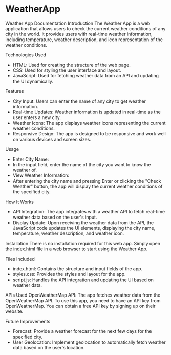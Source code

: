 # WeatherApp
Weather App Documentation
Introduction
The Weather App is a web application that allows users to check the current weather conditions of any city in the world. It provides users with real-time weather information, including temperature, weather description, and icon representation of the weather conditions.

Technologies Used
* HTML: Used for creating the structure of the web page.
* CSS: Used for styling the user interface and layout.
* JavaScript: Used for fetching weather data from an API and updating the UI dynamically.

Features
* City Input: Users can enter the name of any city to get weather information.
* Real-time Updates: Weather information is updated in real-time as the user enters a new city.
* Weather Icons: The app displays weather icons representing the current weather conditions.
* Responsive Design: The app is designed to be responsive and work well on various devices and screen sizes.

Usage
* Enter City Name:
* In the input field, enter the name of the city you want to know the weather of.
* View Weather Information:
* After entering the city name and pressing Enter or clicking the "Check Weather" button, the app will display the current weather conditions of the specified city.

How It Works
* API Integration: The app integrates with a weather API to fetch real-time weather data based on the user's input.
* Display Update: Upon receiving the weather data from the API, the JavaScript code updates the UI elements, displaying the city name, temperature, weather description, and weather icon.

Installation
There is no installation required for this web app. Simply open the index.html file in a web browser to start using the Weather App.

Files Included
* index.html: Contains the structure and input fields of the app.
* styles.css: Provides the styles and layout for the app.
* script.js: Handles the API integration and updating the UI based on weather data.

APIs Used
OpenWeatherMap API: The app fetches weather data from the OpenWeatherMap API. To use this app, you need to have an API key from OpenWeatherMap. You can obtain a free API key by signing up on their website.

Future Improvements
* Forecast: Provide a weather forecast for the next few days for the specified city.
* User Geolocation: Implement geolocation to automatically fetch weather data based on the user's location.
 
